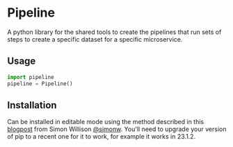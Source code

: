 # Pipeline

A python library for the shared tools to create the pipelines that run sets of steps to create a specific dataset for a specific microservice.

## Usage

```python
import pipeline
pipeline = Pipeline()
```

## Installation

Can be installed in editable mode using the method described in this [blogpost](https://til.simonwillison.net/python/pyproject) from Simon Willison [@simonw](https://github.com/simonw). You'll need to upgrade your version of pip to a recent one for it to work, for example it works in 23.1.2. 

